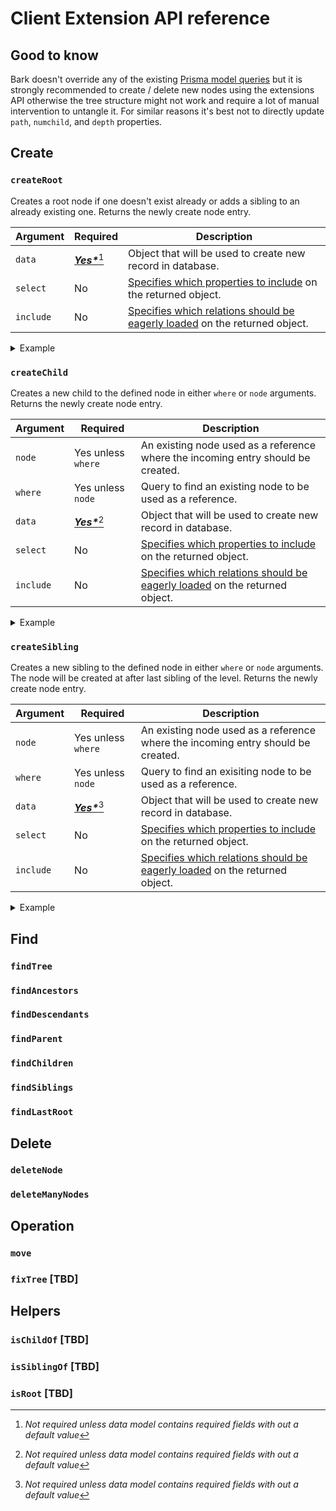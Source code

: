 # Client Extension API reference

## Good to know

Bark doesn't override any of the existing [Prisma model queries](https://www.prisma.io/docs/reference/api-reference/prisma-client-reference#model-queries) but it is strongly recommended to create / delete new nodes using the extensions API otherwise the tree structure might not work and require a lot of manual intervention to untangle it. For similar reasons it's best not to directly update `path`, `numchild`, and `depth` properties.

## Create

### `createRoot`

Creates a root node if one doesn't exist already or adds a sibling to an already existing one. Returns the newly create node entry.

| Argument  | Required                        | Description                                                                                                                                                                                        |
| --------- | ------------------------------- | -------------------------------------------------------------------------------------------------------------------------------------------------------------------------------------------------- |
| `data`    | [_**Yes\***_](#foot-note-1)[^1] | Object that will be used to create new record in database.                                                                                                                                         |
| `select`  | No                              | [Specifies which properties to include](\[/concepts/components/prisma-client/select-fields]\(https:/www.prisma.io/docs/concepts/components/prisma-client/select-fields\)/) on the returned object. |
| `include` | No                              | [Specifies which relations should be eagerly loaded](https://www.prisma.io/docs/concepts/components/prisma-client/relation-queries) on the returned object.                                        |

<details>

<summary>Example</summary>

```js
const myNewRootNode = await xprisma.node.createRoot({ data: { name: 'My new root' } })
// { id: 1, path: '0001', depth: 1, numchild: 0, name: 'My new root' }
```

</details>

### `createChild`

Creates a new child to the defined node in either `where` or `node` arguments. Returns the newly create node entry.

| Argument  | Required                        | Description                                                                                                                                                                                        |
| --------- | ------------------------------- | -------------------------------------------------------------------------------------------------------------------------------------------------------------------------------------------------- |
| `node`    | Yes unless `where` | An existing node used as a reference where the incoming entry should be created.                                                                                                                                                                                    |
| `where`    | Yes unless `node` | Query to find an existing node to be used as a reference.                                                                                                                                                          |
| `data`    | [_**Yes\***_](#foot-note-1)[^1] | Object that will be used to create new record in database.                                                                                                                                         |
| `select`  | No                              | [Specifies which properties to include](\[/concepts/components/prisma-client/select-fields]\(https:/www.prisma.io/docs/concepts/components/prisma-client/select-fields\)/) on the returned object. |
| `include` | No                              | [Specifies which relations should be eagerly loaded](https://www.prisma.io/docs/concepts/components/prisma-client/relation-queries) on the returned object.                                        |


<details>

<summary>Example</summary>

```js
const futureParentNode = await xprisma.node.findUnique({ where: { id: 1 }})
const newChildNode = await xprisma.node.createChild({
	node: futureParentNode,
	data: { name: 'New born' }, 
	select: { name: true } 
})
// { name: 'New born' }
```

</details>


### `createSibling`

Creates a new sibling to the defined node in either `where` or `node` arguments. The node will be created at after last sibling of the level. Returns the newly create node entry.

| Argument  | Required                        | Description                                                                                                                                                                                        |
| --------- | ------------------------------- | -------------------------------------------------------------------------------------------------------------------------------------------------------------------------------------------------- |
| `node`    | Yes unless `where` | An existing node used as a reference where the incoming entry should be created.                                                                                                                                                                                    |
| `where`    | Yes unless `node` | Query to find an exisiting node to be used as a reference.                                                                                                                                                          |
| `data`    | [_**Yes\***_](#foot-note-1)[^1] | Object that will be used to create new record in database.                                                                                                                                         |
| `select`  | No                              | [Specifies which properties to include](\[/concepts/components/prisma-client/select-fields]\(https:/www.prisma.io/docs/concepts/components/prisma-client/select-fields\)/) on the returned object. |
| `include` | No                              | [Specifies which relations should be eagerly loaded](https://www.prisma.io/docs/concepts/components/prisma-client/relation-queries) on the returned object.                                        |

<details>

<summary>Example</summary>

```js
const siblingNode = await xprisma.node.findUnique({ where: { id: 1 }})
const newChildNode = await xprisma.node.createSibling({
	node: siblingNode,
	data: { name: 'New sibling' }, 
	select: { name: true } 
})
// { name: 'New sibling' }
```

</details>

## Find

### `findTree`

### `findAncestors`

### `findDescendants`

### `findParent`

### `findChildren`

### `findSiblings`

### `findLastRoot`

## Delete

### `deleteNode`

### `deleteManyNodes`

## Operation

### `move`

### `fixTree` \[TBD]

## Helpers

### `isChildOf` \[TBD]

### `isSiblingOf` \[TBD]

### `isRoot` \[TBD]

[^1]: _Not required unless data model contains required fields with out a default value_
